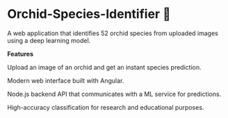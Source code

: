 ﻿# Orchid-Species-Identifier 🌿

A web application that identifies 52 orchid species from uploaded images using a deep learning model.

****Features****

Upload an image of an orchid and get an instant species prediction.

Modern web interface built with Angular.

Node.js backend API that communicates with a ML service for predictions.

High-accuracy classification for research and educational purposes.
